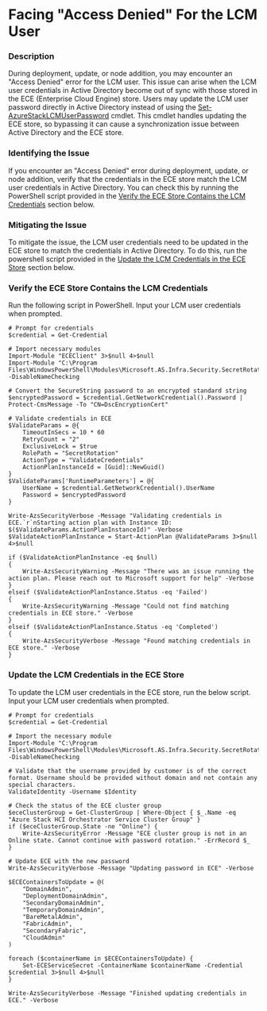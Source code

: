 # Facing "Access Denied" For the LCM User

### Description 
During deployment, update, or node addition, you may encounter an "Access Denied" error for the LCM user. This issue can arise when the LCM user credentials in Active Directory become out of sync with those stored in the ECE (Enterprise Cloud Engine) store. Users may update the LCM user password directly in Active Directory instead of using the [Set-AzureStackLCMUserPassword](https://learn.microsoft.com/en-us/azure-stack/hci/manage/manage-secrets-rotation#run-set-azurestacklcmuserpassword-cmdlet) cmdlet. This cmdlet handles updating the ECE store, so bypassing it can cause a synchronization issue between Active Directory and the ECE store.

### Identifying the Issue
If you encounter an "Access Denied" error during deployment, update, or node addition, verify that the credentials in the ECE store match the LCM user credentials in Active Directory. You can check this by running the PowerShell script provided in the [Verify the ECE Store Contains the LCM Credentials](#Verify-the-ECE-Store-Contains-the-LCM-Credentials) section below.

### Mitigating the Issue
To mitigate the issue, the LCM user credentials need to be updated in the ECE store to match the credentials in Active Directory. To do this, run the powershell script provided in the [Update the LCM Credentials in the ECE Store](#Update-the-LCM-Credentials-in-the-ECE-Store) section below.

### Verify the ECE Store Contains the LCM Credentials
Run the following script in PowerShell. Input your LCM user credentials when prompted.

```
# Prompt for credentials
$credential = Get-Credential

# Import necessary modules
Import-Module "ECEClient" 3>$null 4>$null
Import-Module "C:\Program Files\WindowsPowerShell\Modules\Microsoft.AS.Infra.Security.SecretRotation\Microsoft.AS.Infra.Security.ActionPlanExecution.psm1" -DisableNameChecking

# Convert the SecureString password to an encrypted standard string
$encryptedPassword = $credential.GetNetworkCredential().Password | Protect-CmsMessage -To "CN=DscEncryptionCert"

# Validate credentials in ECE
$ValidateParams = @{
    TimeoutInSecs = 10 * 60
    RetryCount = "2"
    ExclusiveLock = $true
    RolePath = "SecretRotation"
    ActionType = "ValidateCredentials"
    ActionPlanInstanceId = [Guid]::NewGuid()
}
$ValidateParams['RuntimeParameters'] = @{
    UserName = $credential.GetNetworkCredential().UserName
    Password = $encryptedPassword
}

Write-AzsSecurityVerbose -Message "Validating credentials in ECE.`r`nStarting action plan with Instance ID: $($ValidateParams.ActionPlanInstanceId)" -Verbose
$ValidateActionPlanInstance = Start-ActionPlan @ValidateParams 3>$null 4>$null

if ($ValidateActionPlanInstance -eq $null)
{
    Write-AzsSecurityWarning -Message "There was an issue running the action plan. Please reach out to Microsoft support for help" -Verbose
}
elseif ($ValidateActionPlanInstance.Status -eq 'Failed')
{
    Write-AzsSecurityWarning -Message "Could not find matching credentials in ECE store." -Verbose
}
elseif ($ValidateActionPlanInstance.Status -eq 'Completed')
{
    Write-AzsSecurityVerbose -Message "Found matching credentials in ECE store." -Verbose
}
```

### Update the LCM Credentials in the ECE Store
To update the LCM user credentials in the ECE store, run the below script. Input your LCM user credentials when prompted.
```
# Prompt for credentials
$credential = Get-Credential

# Import the necessary module
Import-Module "C:\Program Files\WindowsPowerShell\Modules\Microsoft.AS.Infra.Security.SecretRotation\PasswordUtilities.psm1" -DisableNameChecking

# Validate that the username provided by customer is of the correct format. Username should be provided without domain and not contain any special characters.
ValidateIdentity -Username $Identity

# Check the status of the ECE cluster group
$eceClusterGroup = Get-ClusterGroup | Where-Object { $_.Name -eq "Azure Stack HCI Orchestrator Service Cluster Group" }
if ($eceClusterGroup.State -ne "Online") {
    Write-AzsSecurityError -Message "ECE cluster group is not in an Online state. Cannot continue with password rotation." -ErrRecord $_
}

# Update ECE with the new password
Write-AzsSecurityVerbose -Message "Updating password in ECE" -Verbose

$ECEContainersToUpdate = @(
    "DomainAdmin",
    "DeploymentDomainAdmin",
    "SecondaryDomainAdmin",
    "TemporaryDomainAdmin",
    "BareMetalAdmin",
    "FabricAdmin",
    "SecondaryFabric",
    "CloudAdmin"
)

foreach ($containerName in $ECEContainersToUpdate) {
    Set-ECEServiceSecret -ContainerName $containerName -Credential $credential 3>$null 4>$null
}

Write-AzsSecurityVerbose -Message "Finished updating credentials in ECE." -Verbose
```